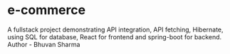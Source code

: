 # e-commerce
A fullstack project demonstrating API integration, API fetching, Hibernate, using SQL for database, React for frontend and spring-boot for backend.
Author - Bhuvan Sharma
